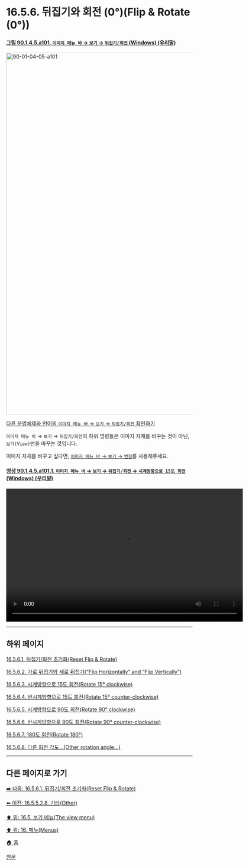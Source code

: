 # 16.5.6. 뒤집기와 회전 (0°)(Flip & Rotate (0°))

<a id="90-01-04-05-a101"></a>

#### [그림 90.1.4.5.a101. `이미지 메뉴 바` → `보기` → `뒤집기/회전` (Windows) (우리말)](./90-01-04-05-flip_n_rotate.md#90-01-04-05-a101)
<img width="724" height="979" alt="90-01-04-05-a101" src="https://github.com/user-attachments/assets/6e7f4aa7-9768-46e0-ae0f-d395a03f36b8" />

[다른 운영체제와 언어의 `이미지 메뉴 바` → `보기` → `뒤집기/회전` 확인하기](./90-01-04-05-flip_n_rotate.md#90-01-04-05-a102)

`이미지 메뉴 바` → `보기` → `뒤집기/회전`의 하위 명령들은 이미지 자체를 바꾸는 것이 아닌, `보기(View)`만을 바꾸는 것입니다.

이미지 자체를 바꾸고 싶다면, [`이미지 메뉴 바` → `보기` → `변형`](./16-06-14-transform.md)를 사용해주세요.

<a id="90-01-04-05-a101-01"></a>

#### [영상 90.1.4.5.a101.1. `이미지 메뉴 바` → `보기` → `뒤집기/회전` → `시계방향으로 15도 회전` (Windows) (우리말)](./90-01-04-05-flip_n_rotate.md#90-01-04-05-a101-01)
<video controls="controls" width="640" height="360" src="https://github.com/user-attachments/assets/11367e91-73e2-4217-9fea-258873beea46"></video>

***

## 하위 페이지

[16.5.6.1. 뒤집기/회전 초기화(Reset Flip & Rotate)](./16-05-06-01-reset_flip_n_rotate.md)

[16.5.6.2. 가로 뒤집기와 세로 뒤집기(“Flip Horizontally” and “Flip Vertically”)](./16-05-06-02-flip_horizontally_n_flip_vertically.md)

[16.5.6.3. 시계방향으로 15도 회전(Rotate 15° clockwise)](./16-05-06-03-rotate_15_clockwise.md)

[16.5.6.4. 반시계방향으로 15도 회전(Rotate 15° counter-clockwise)](./16-05-06-04-rotate_15_counter_clockwise.md)

[16.5.6.5. 시계방향으로 90도 회전(Rotate 90° clockwise)](./16-05-06-05-rotate_90_clockwise.md)

[16.5.6.6. 반시계방향으로 90도 회전(Rotate 90° counter-clockwise)](./16-05-06-06-rotate_90_counter_clockwise.md)

[16.5.6.7. 180도 회전(Rotate 180°)](./16-05-06-07-rotate_180.md)

[16.5.6.8. 다른 회전 각도…(Other rotation angle…)](./16-05-06-08-other_rotation_angle.md)

***

## 다른 페이지로 가기

[➡️ 다음: 16.5.6.1. 뒤집기/회전 초기화(Reset Flip & Rotate)](./16-05-06-01-reset_flip_n_rotate.md)

[⬅️ 이전: 16.5.5.2.8. 기타(Other)](./16-05-05-02-08-other.md)

[⬆️ 위: 16.5. 보기 메뉴(The view menu)](./16-05-00-the-view-menu.md)

[⬆️ 위: 16. 메뉴(Menus)](./16-00-menus.md)

[🏠 홈](./00-home.md)

[원문](https://docs.gimp.org/2.10/ko/gimp-view-flip-rotate.html)